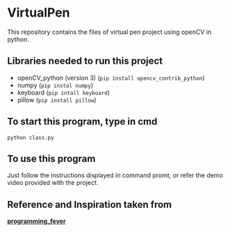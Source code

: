 # VirtualPen

This repository contains the files of virtual pen project using openCV in python.

## Libraries needed to run this project

- openCV_python (version 3) (`pip install opencv_contrib_python`)
- numpy  (`pip instal numpy`)
- keyboard (`pip intall keyboard`)
- pillow (`pip install pillow`)

## To start this program, type in cmd

`python class.py`

## To use this program

Just follow the instructions displayed in command promt, or refer the demo video provided with the project.

## Reference and Inspiration taken from

**[programming_fever](https://github.com/GeekyPRAVEE/OpenCV-Projects/tree/master/Virtual%20Pen)**
